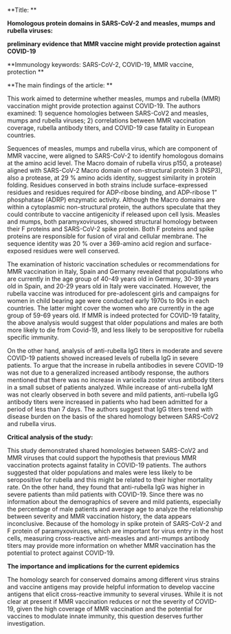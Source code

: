 **Title: **

**Homologous protein domains in SARS-CoV-2 and measles, mumps and
rubella viruses:**

**preliminary evidence that MMR vaccine might provide protection against
COVID-19**

**Immunology keywords: SARS-CoV-2, COVID-19, MMR vaccine, protection **

**The main findings of the article: **

This work aimed to determine whether measles, mumps and rubella (MMR)
vaccination might provide protection against COVID-19. The authors
examined: 1) sequence homologies between SARS-CoV2 and measles, mumps
and rubella viruses; 2) correlations between MMR vaccination coverage,
rubella antibody titers, and COVID-19 case fatality in European
countries.

Sequences of measles, mumps and rubella virus, which are component of
MMR vaccine, were aligned to SARS-CoV-2 to identify homologous domains
at the amino acid level. The Macro domain of rubella virus p150, a
protease) aligned with SARS-CoV-2 Macro domain of non-structural protein
3 (NSP3), also a protease, at 29 % amino acids identity, suggest
similarity in protein folding. Residues conserved in both strains
include surface-expressed residues and residues required for ADP-ribose
binding, and ADP-ribose 1” phosphatase (ADRP) enzymatic activity.
Although the Macro domains are within a cytoplasmic non-structural
protein, the authors speculate that they could contribute to vaccine
antigenicity if released upon cell lysis. Measles and mumps, both
paramyxoviruses, showed structural homology between their F proteins and
SARS-CoV-2 spike protein. Both F proteins and spike proteins are
responsible for fusion of viral and cellular membrane. The sequence
identity was 20 % over a 369-amino acid region and surface-exposed
residues were well conserved.

The examination of historic vaccination schedules or recommendations for
MMR vaccination in Italy, Spain and Germany revealed that populations
who are currently in the age group of 40-49 years old in Germany, 30-39
years old in Spain, and 20-29 years old in Italy were vaccinated.
However, the rubella vaccine was introduced for pre-adolescent girls and
campaigns for women in child bearing age were conducted early 1970s to
90s in each countries. The latter might cover the women who are
currently in the age group of 59-69 years old. If MMR is indeed
protected for COVID-19 fatality, the above analysis would suggest that
older populations and males are both more likely to die from Covid-19,
and less likely to be seropositive for rubella specific immunity.

On the other hand, analysis of anti-rubella IgG titers in moderate and
severe COVID-19 patients showed increased levels of rubella IgG in
severe patients. To argue that the increase in rubella antibodies in
severe COVID-19 was not due to a generalized increased antibody
response, the authors mentioned that there was no increase in varicella
zoster virus antibody titers in a small subset of patients analyzed.
While increase of anti-rubella IgM was not clearly observed in both
severe and mild patients, anti-rubella IgG antibody titers were
increased in patients who had been admitted for a period of less than 7
days. The authors suggest that IgG titers trend with disease burden on
the basis of the shared homology between SARS-CoV2 and rubella virus.

**Critical analysis of the study:**

This study demonstrated shared homologies between SARS-CoV2 and MMR
viruses that could support the hypothesis that previous MMR vaccination
protects against fatality in COVID-19 patients. The authors suggested
that older populations and males were less likely to be seropositive for
rubella and this might be related to their higher mortality rate. On the
other hand, they found that anti-rubella IgG was higher in severe
patients than mild patients with COVID-19. Since there was no
information about the demographics of severe and mild patients,
especially the percentage of male patients and average age to analyze
the relationship between severity and MMR vaccination history, the data
appears inconclusive. Because of the homology in spike protein of
SARS-CoV-2 and F protein of paramyxoviruses, which are important for
virus entry in the host cells, measuring cross-reactive anti-measles and
anti-mumps antibody titers may provide more information on whether MMR
vaccination has the potential to protect against COVID-19.

**The importance and implications for the current epidemics**

The homology search for conserved domains among different virus strains
and vaccine antigens may provide helpful information to develop vaccine
antigens that elicit cross-reactive immunity to several viruses. While
it is not clear at present if MMR vaccination reduces or not the
severity of COVID-19, given the high coverage of MMR vaccination and the
potential for vaccines to modulate innate immunity, this question
deserves further investigation.
